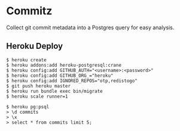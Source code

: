 # Commitz

Collect git commit metadata into a Postgres query for easy analysis.

## Heroku Deploy

```console
$ heroku create
$ heroku addons:add heroku-postgresql:crane
$ heroku config:add GITHUB_AUTH="<username>:<password>"
$ heroku config:add GITHUB_ORG_="heroku"
$ heroku config:add IGNORED_REPOS="otp,redistogo"
$ git push heroku master
$ heroku run bundle exec bin/migrate
$ heroku scale runner=1

$ heroku pg:psql
> \d commits
> \x
> select * from commits limit 5;
```
